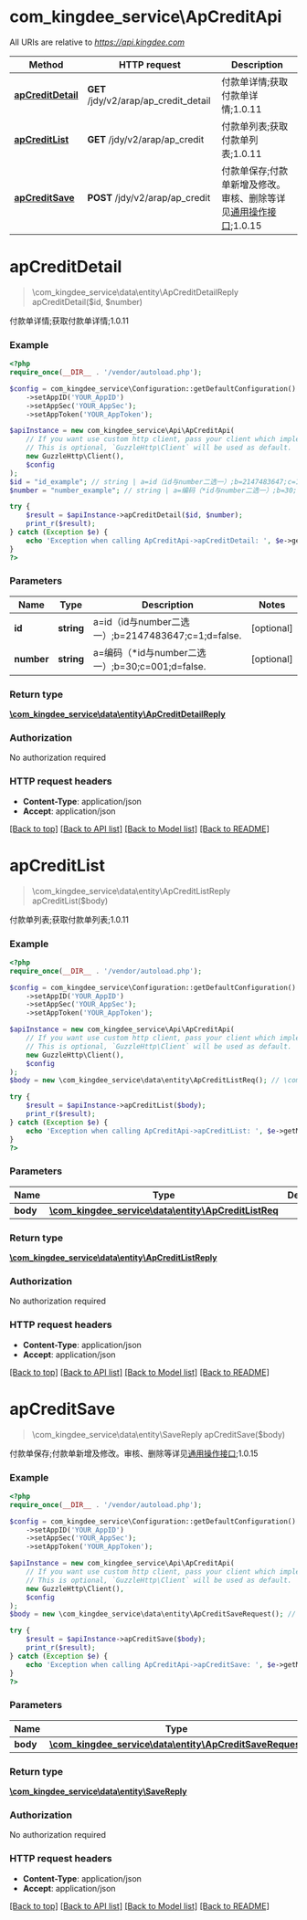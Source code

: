 # com_kingdee_service\ApCreditApi

All URIs are relative to *https://api.kingdee.com*

Method | HTTP request | Description
------------- | ------------- | -------------
[**apCreditDetail**](ApCreditApi.md#apCreditDetail) | **GET** /jdy/v2/arap/ap_credit_detail | 付款单详情;获取付款单详情;1.0.11
[**apCreditList**](ApCreditApi.md#apCreditList) | **GET** /jdy/v2/arap/ap_credit | 付款单列表;获取付款单列表;1.0.11
[**apCreditSave**](ApCreditApi.md#apCreditSave) | **POST** /jdy/v2/arap/ap_credit | 付款单保存;付款单新增及修改。审核、删除等详见[通用操作接口](https://open.jdy.com/#/files/api/detail?index&#x3D;2&amp;categrayId&#x3D;3cc8ee9a663e11eda5c84b5d383a2b93&amp;id&#x3D;9e804b8c712511eda0b39f724d124b07);1.0.15


# **apCreditDetail**
> \com_kingdee_service\data\entity\ApCreditDetailReply apCreditDetail($id, $number)

付款单详情;获取付款单详情;1.0.11

### Example
```php
<?php
require_once(__DIR__ . '/vendor/autoload.php');

$config = com_kingdee_service\Configuration::getDefaultConfiguration()
    ->setAppID('YOUR_AppID')
    ->setAppSec('YOUR_AppSec');
    ->setAppToken('YOUR_AppToken');

$apiInstance = new com_kingdee_service\Api\ApCreditApi(
    // If you want use custom http client, pass your client which implements `GuzzleHttp\ClientInterface`.
    // This is optional, `GuzzleHttp\Client` will be used as default.
    new GuzzleHttp\Client(),
    $config
);
$id = "id_example"; // string | a=id（id与number二选一）;b=2147483647;c=1;d=false.
$number = "number_example"; // string | a=编码（*id与number二选一）;b=30;c=001;d=false.

try {
    $result = $apiInstance->apCreditDetail($id, $number);
    print_r($result);
} catch (Exception $e) {
    echo 'Exception when calling ApCreditApi->apCreditDetail: ', $e->getMessage(), PHP_EOL;
}
?>
```

### Parameters

Name | Type | Description  | Notes
------------- | ------------- | ------------- | -------------
 **id** | **string**| a&#x3D;id（id与number二选一）;b&#x3D;2147483647;c&#x3D;1;d&#x3D;false. | [optional]
 **number** | **string**| a&#x3D;编码（*id与number二选一）;b&#x3D;30;c&#x3D;001;d&#x3D;false. | [optional]

### Return type

[**\com_kingdee_service\data\entity\ApCreditDetailReply**](../Model/ApCreditDetailReply.md)

### Authorization

No authorization required

### HTTP request headers

 - **Content-Type**: application/json
 - **Accept**: application/json

[[Back to top]](#) [[Back to API list]](../../README.md#documentation-for-api-endpoints) [[Back to Model list]](../../README.md#documentation-for-models) [[Back to README]](../../README.md)

# **apCreditList**
> \com_kingdee_service\data\entity\ApCreditListReply apCreditList($body)

付款单列表;获取付款单列表;1.0.11

### Example
```php
<?php
require_once(__DIR__ . '/vendor/autoload.php');

$config = com_kingdee_service\Configuration::getDefaultConfiguration()
    ->setAppID('YOUR_AppID')
    ->setAppSec('YOUR_AppSec');
    ->setAppToken('YOUR_AppToken');

$apiInstance = new com_kingdee_service\Api\ApCreditApi(
    // If you want use custom http client, pass your client which implements `GuzzleHttp\ClientInterface`.
    // This is optional, `GuzzleHttp\Client` will be used as default.
    new GuzzleHttp\Client(),
    $config
);
$body = new \com_kingdee_service\data\entity\ApCreditListReq(); // \com_kingdee_service\data\entity\ApCreditListReq | 

try {
    $result = $apiInstance->apCreditList($body);
    print_r($result);
} catch (Exception $e) {
    echo 'Exception when calling ApCreditApi->apCreditList: ', $e->getMessage(), PHP_EOL;
}
?>
```

### Parameters

Name | Type | Description  | Notes
------------- | ------------- | ------------- | -------------
 **body** | [**\com_kingdee_service\data\entity\ApCreditListReq**](../Model/ApCreditListReq.md)|  | [optional]

### Return type

[**\com_kingdee_service\data\entity\ApCreditListReply**](../Model/ApCreditListReply.md)

### Authorization

No authorization required

### HTTP request headers

 - **Content-Type**: application/json
 - **Accept**: application/json

[[Back to top]](#) [[Back to API list]](../../README.md#documentation-for-api-endpoints) [[Back to Model list]](../../README.md#documentation-for-models) [[Back to README]](../../README.md)

# **apCreditSave**
> \com_kingdee_service\data\entity\SaveReply apCreditSave($body)

付款单保存;付款单新增及修改。审核、删除等详见[通用操作接口](https://open.jdy.com/#/files/api/detail?index=2&categrayId=3cc8ee9a663e11eda5c84b5d383a2b93&id=9e804b8c712511eda0b39f724d124b07);1.0.15

### Example
```php
<?php
require_once(__DIR__ . '/vendor/autoload.php');

$config = com_kingdee_service\Configuration::getDefaultConfiguration()
    ->setAppID('YOUR_AppID')
    ->setAppSec('YOUR_AppSec');
    ->setAppToken('YOUR_AppToken');

$apiInstance = new com_kingdee_service\Api\ApCreditApi(
    // If you want use custom http client, pass your client which implements `GuzzleHttp\ClientInterface`.
    // This is optional, `GuzzleHttp\Client` will be used as default.
    new GuzzleHttp\Client(),
    $config
);
$body = new \com_kingdee_service\data\entity\ApCreditSaveRequest(); // \com_kingdee_service\data\entity\ApCreditSaveRequest | 

try {
    $result = $apiInstance->apCreditSave($body);
    print_r($result);
} catch (Exception $e) {
    echo 'Exception when calling ApCreditApi->apCreditSave: ', $e->getMessage(), PHP_EOL;
}
?>
```

### Parameters

Name | Type | Description  | Notes
------------- | ------------- | ------------- | -------------
 **body** | [**\com_kingdee_service\data\entity\ApCreditSaveRequest**](../Model/ApCreditSaveRequest.md)|  |

### Return type

[**\com_kingdee_service\data\entity\SaveReply**](../Model/SaveReply.md)

### Authorization

No authorization required

### HTTP request headers

 - **Content-Type**: application/json
 - **Accept**: application/json

[[Back to top]](#) [[Back to API list]](../../README.md#documentation-for-api-endpoints) [[Back to Model list]](../../README.md#documentation-for-models) [[Back to README]](../../README.md)

